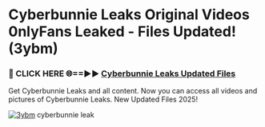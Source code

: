 # Cyberbunnie Leaks Original Videos 0nlyFans Leaked - Files Updated! (3ybm)

<h3>🔴 CLICK HERE 🌐==►► <a href="https://tinyurl.com/ms9xzufz" rel="nofollow">Cyberbunnie Leaks Updated Files</a></h3>

Get Cyberbunnie Leaks and all content. Now you can access all videos and pictures of Cyberbunnie Leaks. New Updated Files 2025!

[![3ybm](https://i.imgur.com/PQ7UWWw.gif)](https://tinyurl.com/ms9xzufz)
cyberbunnie leak